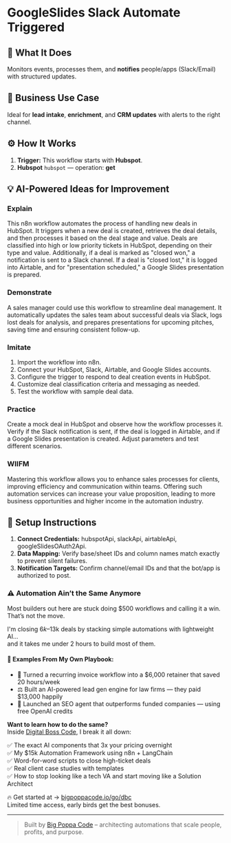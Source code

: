 # GoogleSlides Slack Automate Triggered
  ## 🚀 What It Does
  Monitors events, processes them, and **notifies** people/apps (Slack/Email) with structured updates.
  
  ## 💼 Business Use Case
  Ideal for **lead intake**, **enrichment**, and **CRM updates** with alerts to the right channel.
  
  ## ⚙️ How It Works
  1. **Trigger:** This workflow starts with **Hubspot**.
  2. **Hubspot** `hubspot` — operation: **get**
  
  ## 💡 AI-Powered Ideas for Improvement
  ### Explain
This n8n workflow automates the process of handling new deals in HubSpot. It triggers when a new deal is created, retrieves the deal details, and then processes it based on the deal stage and value. Deals are classified into high or low priority tickets in HubSpot, depending on their type and value. Additionally, if a deal is marked as "closed won," a notification is sent to a Slack channel. If a deal is "closed lost," it is logged into Airtable, and for "presentation scheduled," a Google Slides presentation is prepared.

### Demonstrate
A sales manager could use this workflow to streamline deal management. It automatically updates the sales team about successful deals via Slack, logs lost deals for analysis, and prepares presentations for upcoming pitches, saving time and ensuring consistent follow-up.

### Imitate
1. Import the workflow into n8n.
2. Connect your HubSpot, Slack, Airtable, and Google Slides accounts.
3. Configure the trigger to respond to deal creation events in HubSpot.
4. Customize deal classification criteria and messaging as needed.
5. Test the workflow with sample deal data.

### Practice
Create a mock deal in HubSpot and observe how the workflow processes it. Verify if the Slack notification is sent, if the deal is logged in Airtable, and if a Google Slides presentation is created. Adjust parameters and test different scenarios.

### WIIFM
Mastering this workflow allows you to enhance sales processes for clients, improving efficiency and communication within teams. Offering such automation services can increase your value proposition, leading to more business opportunities and higher income in the automation industry.
  
  ## 🔧 Setup Instructions
  1. **Connect Credentials:** hubspotApi, slackApi, airtableApi, googleSlidesOAuth2Api.
2. **Data Mapping:** Verify base/sheet IDs and column names match exactly to prevent silent failures.
3. **Notification Targets:** Confirm channel/email IDs and that the bot/app is authorized to post.
  
### ⚠️ Automation Ain’t the Same Anymore

Most builders out here are stuck doing $500 workflows and calling it a win.  
That’s not the move.  

I'm closing $6k–$13k deals by stacking simple automations with lightweight AI...  
and it takes me under 2 hours to build most of them.

#### 🧠 Examples From My Own Playbook:
- 🔁 Turned a recurring invoice workflow into a $6,000 retainer that saved 20 hours/week  
- ⚖️ Built an AI-powered lead gen engine for law firms — they paid $13,000 happily  
- 🚀 Launched an SEO agent that outperforms funded companies — using free OpenAI credits  

**Want to learn how to do the same?**  
Inside [Digital Boss Code](https://bigpoppacode.io/go/dbc), I break it all down:

✅ The exact AI components that 3x your pricing overnight  
✅ My $15k Automation Framework using n8n + LangChain  
✅ Word-for-word scripts to close high-ticket deals  
✅ Real client case studies with templates  
✅ How to stop looking like a tech VA and start moving like a Solution Architect  

🔥 Get started at → [bigpoppacode.io/go/dbc](https://bigpoppacode.io/go/dbc)  
Limited time access, early birds get the best bonuses.

---
> Built by [Big Poppa Code](https://bigpoppacode.io) – architecting automations that scale people, profits, and purpose.
  